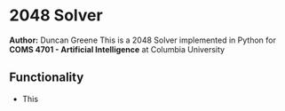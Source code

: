 # 2048 Solver
**Author:** Duncan Greene
This is a 2048 Solver implemented in Python for **COMS 4701 - Artificial Intelligence** at Columbia University
## Functionality
- This 
